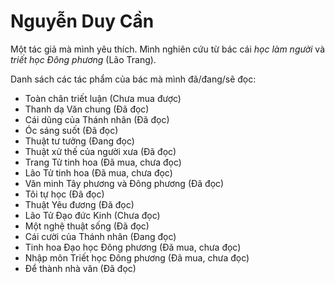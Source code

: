 # Nguyễn Duy Cần

Một tác giả mà mình yêu thích. Mình nghiên cứu từ bác cái *học làm người* và *triết học Đông phương* (Lão Trang).

Danh sách các tác phẩm của bác mà mình đã/đang/sẽ đọc:

- Toàn chân triết luận (Chưa mua được)
- Thanh dạ Văn chung (Đã đọc)
- Cái dũng của Thánh nhân (Đã đọc)
- Óc sáng suốt (Đã đọc)
- Thuật tư tưởng (Đang đọc)
- Thuật xử thế của người xưa (Đã đọc)
- Trang Tử tinh hoa (Đã mua, chưa đọc)
- Lão Tử tinh hoa (Đã mua, chưa đọc)
- Văn minh Tây phương và Đông phương (Đã đọc)
- Tôi tự học (Đã đọc)
- Thuật Yêu đương (Đã đọc)
- Lão Tử Đạo đức Kinh (Chưa đọc)
- Một nghệ thuật sống (Đã đọc)
- Cái cười của Thánh nhân (Đang đọc)
- Tinh hoa Đạo học Đông phương (Đã mua, chưa đọc)
- Nhập môn Triết học Đông phương (Đã mua, chưa đọc)
- Để thành nhà văn (Đã đọc)